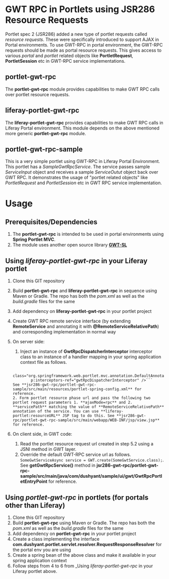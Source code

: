 GWT RPC in Portlets using JSR286 Resource Requests
========
Portlet spec 2 (JSR286) added a new type of portlet requests called _resource requests_. These were specifically introduced to support AJAX in Portal environments. To use GWT-RPC in portal environment, the GWT-RPC requests should be made as portal resource requests. This gives access to various _portal_ and _portlet_ related objects like **PortletRequest**, **PortletSession** etc in GWT-RPC service implementations.

portlet-gwt-rpc
--------
The **portlet-gwt-rpc** module provides capabilities to make GWT RPC calls over portlet resource requests. 

liferay-portlet-gwt-rpc
--------
The **liferay-portlet-gwt-rpc** provides capabilities to make GWT RPC calls in Liferay Portal environment. This module depends on the above mentioned more generic **portlet-gwt-rpc** module.

portlet-gwt-rpc-sample
--------
This is a very simple portlet using GWT-RPC in Liferay Portal Environment. This portlet has a _SampleGwtRpcService_. The service passes sample _ServiceInput_ object and receives a sample _ServiceOutut_ object back over GWT RPC. It demonstrates the usage of "portlet related objects" like _PortletRequest_ and _PortletSession_ etc in GWT RPC service implementation.  

Usage
========

Prerequisites/Dependencies
--------
1. The **portlet-gwt-rpc** is intended to be used in portal environments using **Spring Portlet MVC**. 
2. The module uses another open source library **[GWT-SL](https://code.google.com/p/gwt-sl/ "GWT-SL")**

Using _liferay-portlet-gwt-rpc_ in your Liferay portlet
--------
1. Clone this GIT repository
2. Build **portlet-gwt-rpc** and **liferay-portlet-gwt-rpc** in sequence using Maven or Gradle. The repo has both the _pom.xml_ as well as the _build.gradle_ files for the same
3. Add dependency on **liferay-portlet-gwt-rpc** in your portlet project
4. Create GWT RPC remote service interface (by extending **RemoteService** and annotating it with **@RemoteServiceRelativePath**) and corresponding implementation in normal way
5. On server side:
	1. Inject an instance of **GwtRpcDispatcherInterceptor** interceptor class to an instance of a handler mapping in your spring application context file as follows. 
    ```<bean name="defaultAnnotationHandlerMapping" 
			class="org.springframework.web.portlet.mvc.annotation.DefaultAnnotationHandlerMapping" 
			p:interceptors-ref="gwtRpcDispatcherInterceptor" />```	
	See **jsr286-gwt-rpc/portlet-gwt-rpc-sample/src/main/resources/portlet-spring-config.xml** for reference.
	2. Form portlet resource phase url and pass the following two portlet request parameters 1. **ajaxMode=rpc** and 2. **servicePath** matching the value of **RemoteServiceRelativePath** annotation of the service. You can use **liferay-portlet:resourceURL** JSP tag to do this. See **jsr286-gwt-rpc/portlet-gwt-rpc-sample/src/main/webapp/WEB-INF/jsp/view.jsp** for reference.

6. On client side, in GWT code:
	
	1. Read the portlet resource request url created in step 5.2 using a JSNI method in GWT layer.
	2. Override the default GWT-RPC service url as follows. `SomeGwtServiceAsync service = GWT.create(SomeGwtService.class);`. 
	See **getGwtRpcService()** method in **jsr286-gwt-rpc/portlet-gwt-rpc-sample/src/main/java/com/dushyant/sample/ui/gwt/GwtRpcPortletEntryPoint** for reference.

Using _portlet-gwt-rpc_ in portlets (for portals other than Liferay)
--------
1. Clone this GIT repository
2. Build **portlet-gwt-rpc** using Maven or Gradle. The repo has both the _pom.xml_ as well as the _build.gradle_ files for the same
3. Add dependency on **portlet-gwt-rpc** in your portlet project
4. Create a class implementing the interface **com.dushyant.portlet.servlet.resolver.RequestResponseResolver** for the portal env you are using
5. Create a spring bean of the above class and make it available in your spring application context
6. Follow steps from 4 to 6 from _Using _liferay-portlet-gwt-rpc_ in your Liferay portlet above.

